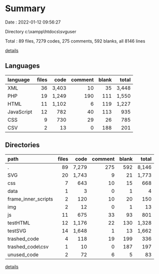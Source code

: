 # Summary

Date : 2022-01-12 09:56:27

Directory c:\xampp\htdocs\svguser

Total : 89 files,  7279 codes, 275 comments, 592 blanks, all 8146 lines

[details](details.md)

## Languages
| language | files | code | comment | blank | total |
| :--- | ---: | ---: | ---: | ---: | ---: |
| XML | 36 | 3,403 | 10 | 35 | 3,448 |
| PHP | 19 | 1,249 | 190 | 111 | 1,550 |
| HTML | 11 | 1,102 | 6 | 119 | 1,227 |
| JavaScript | 12 | 782 | 40 | 113 | 935 |
| CSS | 9 | 730 | 29 | 26 | 785 |
| CSV | 2 | 13 | 0 | 188 | 201 |

## Directories
| path | files | code | comment | blank | total |
| :--- | ---: | ---: | ---: | ---: | ---: |
| . | 89 | 7,279 | 275 | 592 | 8,146 |
| SVG | 20 | 1,743 | 9 | 21 | 1,773 |
| css | 7 | 643 | 10 | 15 | 668 |
| data | 1 | 3 | 0 | 1 | 4 |
| frame_inner_scripts | 2 | 120 | 10 | 20 | 150 |
| img | 2 | 12 | 0 | 1 | 13 |
| js | 11 | 675 | 33 | 93 | 801 |
| testHTML | 12 | 1,176 | 22 | 130 | 1,328 |
| testSVG | 14 | 1,648 | 1 | 13 | 1,662 |
| trashed_code | 4 | 118 | 19 | 199 | 336 |
| trashed_code\csv | 1 | 10 | 0 | 187 | 197 |
| unused_code | 2 | 72 | 6 | 5 | 83 |

[details](details.md)